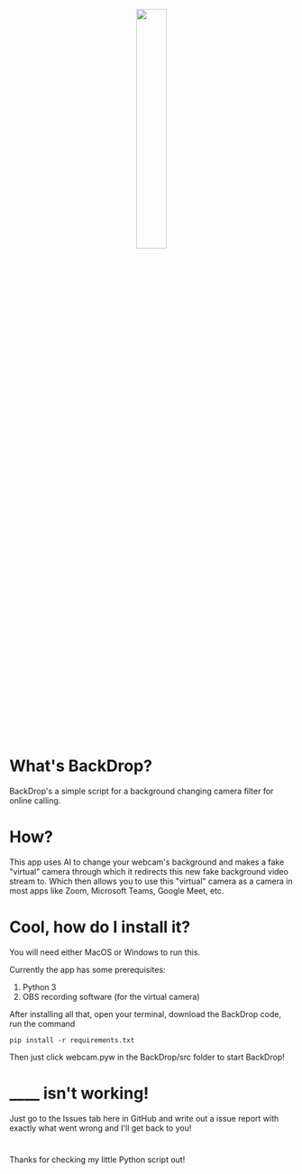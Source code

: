 <p align="center" width="100%">
    <img width="33%" src="https://i.imgur.com/D9GFGpv.png">
</p>

# What's BackDrop?

BackDrop's a simple script for a background changing camera filter for online calling.

# How?

This app uses AI to change your webcam's background and makes a fake "virtual" camera through which it redirects this new fake background video stream to.
Which then allows you to use this "virtual" camera as a camera in most apps like Zoom, Microsoft Teams, Google Meet, etc.

# Cool, how do I install it?

You will need either MacOS or Windows to run this.

Currently the app has some prerequisites:
1. Python 3
2. OBS recording software (for the virtual camera)

After installing all that, open your terminal, download the BackDrop code, run the command
```
pip install -r requirements.txt
```

Then just click webcam.pyw in the BackDrop/src folder to start BackDrop!

# ____ isn't working!

Just go to the Issues tab here in GitHub and write out a issue report with exactly what went wrong and I'll get back to you!

#   
Thanks for checking my little Python script out!
